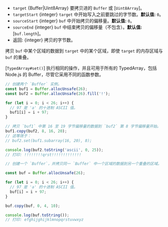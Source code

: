 <!-- YAML
added: v0.1.90
-->

* `target` {Buffer|Uint8Array} 要拷贝进的 `Buffer` 或 [`Uint8Array`]。
* `targetStart` {integer} `target` 中开始写入之前要跳过的字节数。**默认值:** `0`。
* `sourceStart` {integer} `buf` 中开始拷贝的偏移量。**默认值:** `0`。
* `sourceEnd` {integer} `buf` 中结束拷贝的偏移量（不包含）。**默认值:** [`buf.length`]。
* 返回: {integer} 拷贝的字节数。

拷贝 `buf` 中某个区域的数据到 `target` 中的某个区域，即使 `target` 的内存区域与 `buf` 的重叠。

[`TypedArray#set()`] 执行相同的操作，并且可用于所有的 TypedArray，包括 Node.js 的 Buffer，尽管它采用不同的函数参数。

```js
// 创建两个 `Buffer` 实例。
const buf1 = Buffer.allocUnsafe(26);
const buf2 = Buffer.allocUnsafe(26).fill('!');

for (let i = 0; i < 26; i++) {
  // 97 是 'a' 的十进制 ASCII 值。
  buf1[i] = i + 97;
}

// 拷贝 `buf1` 中第 16 至 19 字节偏移量的数据到 `buf2` 第 8 字节偏移量开始。
buf1.copy(buf2, 8, 16, 20);
// 这等效于：
// buf2.set(buf1.subarray(16, 20), 8);

console.log(buf2.toString('ascii', 0, 25));
// 打印: !!!!!!!!qrst!!!!!!!!!!!!!
```

```js
// 创建一个 `Buffer`，并拷贝同一 `Buffer` 中一个区域的数据到另一个重叠的区域。

const buf = Buffer.allocUnsafe(26);

for (let i = 0; i < 26; i++) {
  // 97 是 'a' 的十进制 ASCII 值。
  buf[i] = i + 97;
}

buf.copy(buf, 0, 4, 10);

console.log(buf.toString());
// 打印: efghijghijklmnopqrstuvwxyz
```

